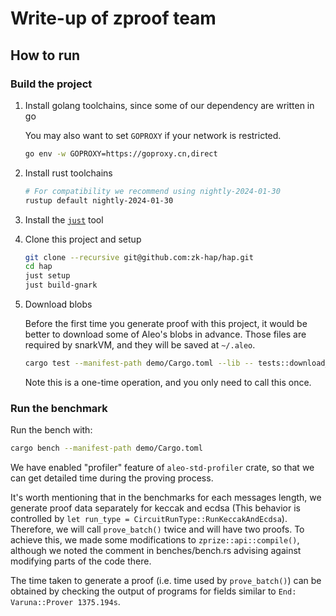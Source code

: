 # Write-up of zproof team 


## How to run

### Build the project

1. Install golang toolchains, since some of our dependency are written in go

    You may also want to set `GOPROXY` if your network is restricted.
    ```sh
    go env -w GOPROXY=https://goproxy.cn,direct
    ```

3. Install rust toolchains

    ```sh
    # For compatibility we recommend using nightly-2024-01-30
    rustup default nightly-2024-01-30
    ```

3. Install the [`just`](https://github.com/casey/just) tool

4. Clone this project and setup

    ```sh
    git clone --recursive git@github.com:zk-hap/hap.git
    cd hap
    just setup
    just build-gnark
    ```

5. Download blobs
   
    Before the first time you generate proof with this project, it would be better to download some of Aleo's blobs in advance. Those files are required by snarkVM, and they will be saved at `~/.aleo`.

    ```sh
    cargo test --manifest-path demo/Cargo.toml --lib -- tests::download_tons_of_blobs --exact --nocapture
    ```

    Note this is a one-time operation, and you only need to call this once.


### Run the benchmark

Run the bench with:

```sh
cargo bench --manifest-path demo/Cargo.toml
```

We have enabled "profiler" feature of `aleo-std-profiler` crate, so that we can get detailed time during the proving process. 


It's worth mentioning that in the benchmarks for each messages length, we generate proof data separately for keccak and ecdsa (This behavior is controlled by `let run_type = CircuitRunType::RunKeccakAndEcdsa`). Therefore, we will call `prove_batch()` twice and will have two proofs. To achieve this, we made some modifications to `zprize::api::compile()`, although we noted the comment in benches/bench.rs advising against modifying parts of the code there.

The time taken to generate a proof (i.e. time used by `prove_batch()`) can be obtained by checking the output of programs for fields similar to `End:     Varuna::Prover 1375.194s`.


